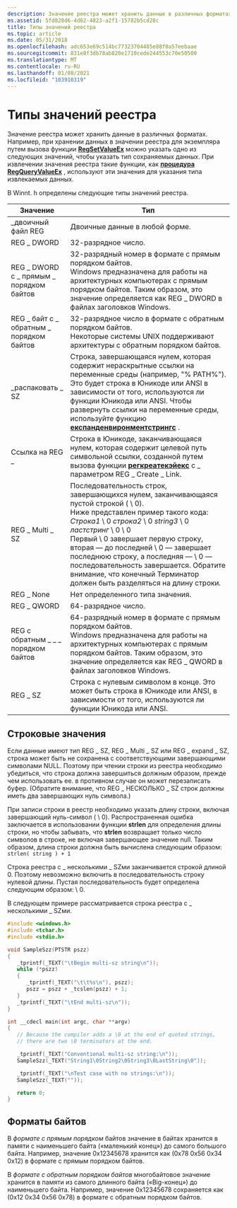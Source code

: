 ```yaml
---
description: Значение реестра может хранить данные в различных форматах.
ms.assetid: 5fd828d6-4d62-4823-a2f1-15782b5cd28c
title: Типы значений реестра
ms.topic: article
ms.date: 05/31/2018
ms.openlocfilehash: adc653e69c514bc77323704485e88f0a57eebaae
ms.sourcegitcommit: 831e8f3db78ab820e1710cede244553c70e50500
ms.translationtype: MT
ms.contentlocale: ru-RU
ms.lasthandoff: 01/08/2021
ms.locfileid: "103910319"
---
```

# <a name="registry-value-types"></a>Типы значений реестра

Значение реестра может хранить данные в различных форматах. Например, при хранении данных в значении реестра для экземпляра путем вызова функции [**RegSetValueEx**](/windows/desktop/api/Winreg/nf-winreg-regsetvalueexa) можно указать одно из следующих значений, чтобы указать тип сохраняемых данных. При извлечении значения реестра такие функции, как [**процедура RegQueryValueEx**](/windows/desktop/api/Winreg/nf-winreg-regqueryvalueexa) , используют эти значения для указания типа извлекаемых данных.

В Winnt. h определены следующие типы значений реестра.



| Значение                                 | Тип                                                                                                                                                                                                                                                                                                                                                                                                                                    |
|---------------------------------------|-----------------------------------------------------------------------------------------------------------------------------------------------------------------------------------------------------------------------------------------------------------------------------------------------------------------------------------------------------------------------------------------------------------------------------------------|
| \_двоичный файл REG<br/>                | Двоичные данные в любой форме.<br/>                                                                                                                                                                                                                                                                                                                                                                                                     |
| REG \_ DWORD<br/>                 | 32-разрядное число.<br/>                                                                                                                                                                                                                                                                                                                                                                                                             |
| REG \_ DWORD с \_ прямым \_ порядком байтов<br/> | 32-разрядный номер в формате с прямым порядком байтов.<br/> Windows предназначена для работы на архитектурных компьютерах с прямым порядком байтов. Таким образом, это значение определяется как REG \_ DWORD в файлах заголовков Windows.<br/>                                                                                                                                                                                                                          |
| REG \_ байт с \_ обратным \_ порядком байтов<br/>    | 32-разрядное число в формате с обратным порядком байтов.<br/> Некоторые системы UNIX поддерживают архитектуры с обратным порядком байтов.<br/>                                                                                                                                                                                                                                                                                                                         |
| \_распаковать \_ SZ<br/>            | Строка, завершающаяся нулем, которая содержит нераскрытные ссылки на переменные среды (например, "% PATH%"). Это будет строка в Юникоде или ANSI в зависимости от того, используются ли функции Юникода или ANSI. Чтобы развернуть ссылки на переменные среды, используйте функцию [**експанденвиронментстрингс**](/windows/win32/api/processenv/nf-processenv-expandenvironmentstringsa) .<br/>                                                                                 |
| Ссылка на REG \_<br/>                  | Строка в Юникоде, заканчивающаяся нулем, которая содержит целевой путь символьной ссылки, созданной путем вызова функции [**регкреатекэйекс**](/windows/desktop/api/Winreg/nf-winreg-regcreatekeyexa) с \_ параметром REG \_ Create \_ Link.<br/>                                                                                                                                                                                                                          |
| REG \_ Multi \_ SZ<br/>             | Последовательность строк, завершающихся нулем, заканчивающаяся пустой строкой ( \\ 0).<br/> Ниже представлен пример такого кода:<br/> *Строка1* \\ 0 *строка2* \\ 0 *string3* \\ 0 *ластстринг* \\ 0 \\ 0<br/> Первый \\ 0 завершает первую строку, вторая — до последней \\ 0 — завершает последнюю строку, а последняя — \\ 0 — последовательность завершается. Обратите внимание, что конечный Терминатор должен быть разделяться на длину строки.<br/> |
| REG \_ None<br/>                  | Нет определенного типа значения.<br/>                                                                                                                                                                                                                                                                                                                                                                                                       |
| REG \_ QWORD<br/>                 | 64-разрядное число.<br/>                                                                                                                                                                                                                                                                                                                                                                                                             |
| REG с обратным \_ \_ \_ порядком байтов<br/> | 64-разрядный номер в формате с прямым порядком байтов.<br/> Windows предназначена для работы на архитектурных компьютерах с прямым порядком байтов. Таким образом, это значение определяется как REG \_ QWORD в файлах заголовков Windows.<br/>                                                                                                                                                                                                                          |
| REG \_ SZ<br/>                    | Строка с нулевым символом в конце. Это может быть строка в Юникоде или ANSI, в зависимости от того, используются ли функции Юникода или ANSI.<br/>                                                                                                                                                                                                                                                                                       |



 

## <a name="string-values"></a>Строковые значения

Если данные имеют тип REG \_ SZ, REG \_ Multi \_ SZ или REG \_ expand \_ SZ, строка может быть не сохранена с соответствующими завершающими символами NULL. Поэтому при чтении строки из реестра необходимо убедиться, что строка должна завершиться должным образом, прежде чем использовать ее. в противном случае он может перезаписать буфер. (Обратите внимание, что REG \_ НЕСКОЛЬКО \_ SZ строк должны иметь два завершающих нуль символа.)

При записи строки в реестр необходимо указать длину строки, включая завершающий нуль-символ ( \\ 0). Распространенная ошибка заключается в использовании функции **strlen** для определения длины строки, но чтобы забывать, что **strlen** возвращает только число символов в строке, не включая завершающее значение null. Таким образом, длина строки должна быть вычислена следующим образом: `strlen( string ) + 1`

Строка реестра с \_ несколькими \_ SZми заканчивается строкой длиной 0. Поэтому невозможно включить в последовательность строку нулевой длины. Пустая последовательность будет определена следующим образом: \\ 0.

В следующем примере рассматривается строка реестра с \_ несколькими \_ SZми.


```C++
#include <windows.h>
#include <tchar.h>
#include <stdio.h>

void SampleSzz(PTSTR pszz)
{
   _tprintf(_TEXT("\tBegin multi-sz string\n"));
   while (*pszz) 
   {
      _tprintf(_TEXT("\t\t%s\n"), pszz);
      pszz = pszz + _tcslen(pszz) + 1;
   }
   _tprintf(_TEXT("\tEnd multi-sz\n"));
}

int __cdecl main(int argc, char **argv)
{
   // Because the compiler adds a \0 at the end of quoted strings, 
   // there are two \0 terminators at the end. 

   _tprintf(_TEXT("Conventional multi-sz string:\n"));  
   SampleSzz(_TEXT("String1\0String2\0String3\0LastString\0"));

   _tprintf(_TEXT("\nTest case with no strings:\n"));  
   SampleSzz(_TEXT(""));

   return 0;
}
```



## <a name="byte-formats"></a>Форматы байтов

В *формате с прямым порядком* байтов значение в байтах хранится в памяти с наименьшего байта («маленький конец») до самого большого байта. Например, значение 0x12345678 хранится как (0x78 0x56 0x34 0x12) в формате с прямым порядком байтов.

В *формате с обратным порядком байтов* многобайтовое значение хранится в памяти из самого длинного байта («Big-конец») до наименьшего байта. Например, значение 0x12345678 сохраняется как (0x12 0x34 0x56 0x78) в формате с обратным порядком байтов.

 

